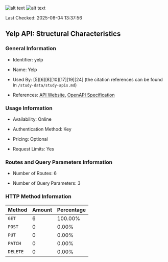 ![alt text](https://img.shields.io/badge/OpenAPI_Specification-Valid-brightgreen.svg) ![alt text](https://img.shields.io/badge/Server_URL-Valid-brightgreen.svg) 

Last Checked: 2025-08-04 13:37:56

## Yelp API: Structural Characteristics

### General Information

- Identifier: yelp

- Name: Yelp

- Used By: [5][6][8][10][17][19][24] (the citation references can be found in `/study-data/study-apis.md`)

- References: [API Website](https://docs.developer.yelp.com), [OpenAPI Specification](https://www.postman.com/api-evangelist/yelp/collection/27ym6ew/yelp-v3)

### Usage Information

- Availability: Online

- Authentication Method: Key

- Pricing: Optional

- Request Limits: Yes

### Routes and Query Parameters Information

- Number of Routes: 6

- Number of Query Parameters: 3

### HTTP Method Information

| Method | Amount | Percentage |
|--------|--------|------------|
| `GET` | 6 | 100.00% |
| `POST` | 0 | 0.00% |
| `PUT` | 0 | 0.00% |
| `PATCH` | 0 | 0.00% |
| `DELETE` | 0 | 0.00% |

